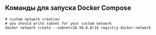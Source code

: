 ## Команды для запуска Docker Compose
```shell
# custom network creation
# you should write subnet for your custom network
docker network create --subnet=10.50.0.0/16 registry-docker-network
```
